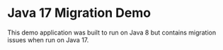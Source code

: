 # Java 17 Migration Demo

This demo application was built to run on Java 8 but contains migration issues when run on Java 17.